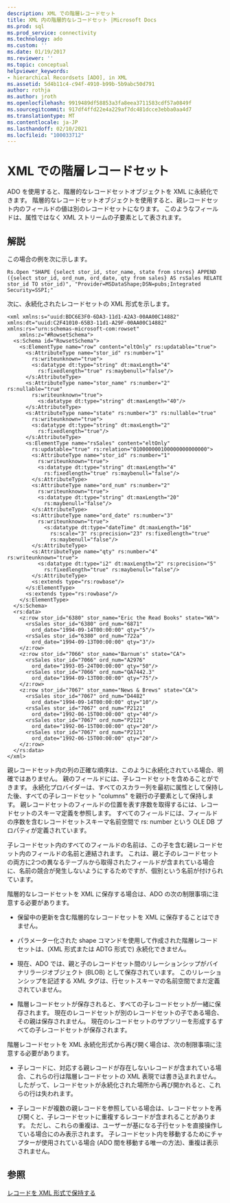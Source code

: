 ```yaml
---
description: XML での階層レコードセット
title: XML 内の階層的なレコードセット |Microsoft Docs
ms.prod: sql
ms.prod_service: connectivity
ms.technology: ado
ms.custom: ''
ms.date: 01/19/2017
ms.reviewer: ''
ms.topic: conceptual
helpviewer_keywords:
- hierarchical Recordsets [ADO], in XML
ms.assetid: 5d4b11c4-c94f-4910-b99b-5b9abc50d791
author: rothja
ms.author: jroth
ms.openlocfilehash: 9919489df58853a3fa8eea3711583cdf57a0849f
ms.sourcegitcommit: 917df4ffd22e4a229af7dc481dcce3ebba0aa4d7
ms.translationtype: MT
ms.contentlocale: ja-JP
ms.lasthandoff: 02/10/2021
ms.locfileid: "100033712"
---
```

# <a name="hierarchical-recordsets-in-xml"></a>XML での階層レコードセット
ADO を使用すると、階層的なレコードセットオブジェクトを XML に永続化できます。 階層的なレコードセットオブジェクトを使用すると、親レコードセット内のフィールドの値は別のレコードセットになります。 このようなフィールドは、属性ではなく XML ストリームの子要素として表されます。  
  
## <a name="remarks"></a>解説  
 この場合の例を次に示します。  
  
```  
Rs.Open "SHAPE {select stor_id, stor_name, state from stores} APPEND ({select stor_id, ord_num, ord_date, qty from sales} AS rsSales RELATE stor_id TO stor_id)", "Provider=MSDataShape;DSN=pubs;Integrated Security=SSPI;"  
```  
  
 次に、永続化されたレコードセットの XML 形式を示します。  
  
```  
<xml xmlns:s="uuid:BDC6E3F0-6DA3-11d1-A2A3-00AA00C14882"     xmlns:dt="uuid:C2F41010-65B3-11d1-A29F-00AA00C14882"     xmlns:rs="urn:schemas-microsoft-com:rowset"   
    xmlns:z="#RowsetSchema">   
  <s:Schema id="RowsetSchema">   
    <s:ElementType name="row" content="eltOnly" rs:updatable="true">   
      <s:AttributeType name="stor_id" rs:number="1"   
        rs:writeunknown="true">   
        <s:datatype dt:type="string" dt:maxLength="4"   
          rs:fixedlength="true" rs:maybenull="false"/>   
      </s:AttributeType>   
      <s:AttributeType name="stor_name" rs:number="2" rs:nullable="true"   
        rs:writeunknown="true">   
          <s:datatype dt:type="string" dt:maxLength="40"/>   
      </s:AttributeType>   
      <s:AttributeType name="state" rs:number="3" rs:nullable="true"   
        rs:writeunknown="true">   
        <s:datatype dt:type="string" dt:maxLength="2"   
          rs:fixedlength="true"/>   
      </s:AttributeType>   
      <s:ElementType name="rsSales" content="eltOnly"   
        rs:updatable="true" rs:relation="010000000100000000000000">   
        <s:AttributeType name="stor_id" rs:number="1"   
          rs:writeunknown="true">   
          <s:datatype dt:type="string" dt:maxLength="4"   
            rs:fixedlength="true" rs:maybenull="false"/>   
        </s:AttributeType>   
        <s:AttributeType name="ord_num" rs:number="2"   
          rs:writeunknown="true">   
          <s:datatype dt:type="string" dt:maxLength="20"   
            rs:maybenull="false"/>   
        </s:AttributeType>   
        <s:AttributeType name="ord_date" rs:number="3"   
          rs:writeunknown="true">   
            <s:datatype dt:type="dateTime" dt:maxLength="16"   
              rs:scale="3" rs:precision="23" rs:fixedlength="true"   
              rs:maybenull="false"/>   
        </s:AttributeType>   
        <s:AttributeType name="qty" rs:number="4" rs:writeunknown="true">   
          <s:datatype dt:type="i2" dt:maxLength="2" rs:precision="5"   
            rs:fixedlength="true" rs:maybenull="false"/>   
        </s:AttributeType>   
        <s:extends type="rs:rowbase"/>   
      </s:ElementType>   
      <s:extends type="rs:rowbase"/>   
    </s:ElementType>   
  </s:Schema>   
  <rs:data>   
    <z:row stor_id="6380" stor_name="Eric the Read Books" state="WA">   
      <rsSales stor_id="6380" ord_num="6871"   
        ord_date="1994-09-14T00:00:00" qty="5"/>   
      <rsSales stor_id="6380" ord_num="722a"   
        ord_date="1994-09-13T00:00:00" qty="3"/>   
    </z:row>   
    <z:row stor_id="7066" stor_name="Barnum's" state="CA">   
      <rsSales stor_id="7066" ord_num="A2976"   
        ord_date="1993-05-24T00:00:00" qty="50"/>   
      <rsSales stor_id="7066" ord_num="QA7442.3"   
        ord_date="1994-09-13T00:00:00" qty="75"/>   
    </z:row>   
    <z:row stor_id="7067" stor_name="News & Brews" state="CA">   
      <rsSales stor_id="7067" ord_num="D4482"   
        ord_date="1994-09-14T00:00:00" qty="10"/>   
      <rsSales stor_id="7067" ord_num="P2121"   
        ord_date="1992-06-15T00:00:00" qty="40"/>   
      <rsSales stor_id="7067" ord_num="P2121"   
        ord_date="1992-06-15T00:00:00" qty="20"/>   
      <rsSales stor_id="7067" ord_num="P2121"   
        ord_date="1992-06-15T00:00:00" qty="20"/>   
    </z:row>   
  </rs:data>   
</xml>   
```  
  
 親レコードセット内の列の正確な順序は、このように永続化されている場合、明確ではありません。 親のフィールドには、子レコードセットを含めることができます。 永続化プロバイダーは、すべてのスカラー列を最初に属性として保持した後、すべての子レコードセット "columns" を親行の子要素として保持します。 親レコードセットのフィールドの位置を表す序数を取得するには、レコードセットのスキーマ定義を参照します。 すべてのフィールドには、フィールドの序数を含むレコードセットスキーマ名前空間で rs: number という OLE DB プロパティが定義されています。  
  
 子レコードセット内のすべてのフィールドの名前は、この子を含む親レコードセット内のフィールドの名前と連結されます。 これは、親と子のレコードセットの両方に2つの異なるテーブルから取得されたフィールドが含まれている場合に、名前の競合が発生しないようにするためですが、個別という名前が付けられています。  
  
 階層的なレコードセットを XML に保存する場合は、ADO の次の制限事項に注意する必要があります。  
  
-   保留中の更新を含む階層的なレコードセットを XML に保存することはできません。  
  
-   パラメーター化された shape コマンドを使用して作成された階層レコードセットは、(XML 形式または ADTG 形式で) 永続化できません。  
  
-   現在、ADO では、親と子のレコードセット間のリレーションシップがバイナリラージオブジェクト (BLOB) として保存されています。 このリレーションシップを記述する XML タグは、行セットスキーマの名前空間でまだ定義されていません。  
  
-   階層レコードセットが保存されると、すべての子レコードセットが一緒に保存されます。 現在のレコードセットが別のレコードセットの子である場合、その親は保存されません。 現在のレコードセットのサブツリーを形成するすべての子レコードセットが保存されます。  
  
 階層レコードセットを XML 永続化形式から再び開く場合は、次の制限事項に注意する必要があります。  
  
-   子レコードに、対応する親レコードが存在しないレコードが含まれている場合、これらの行は階層レコードセットの XML 表現では書き込まれません。 したがって、レコードセットが永続化された場所から再び開かれると、これらの行は失われます。  
  
-   子レコードが複数の親レコードを参照している場合は、レコードセットを再び開くと、子レコードセットに重複するレコードが含まれることがあります。 ただし、これらの重複は、ユーザーが基になる子行セットを直接操作している場合にのみ表示されます。 子レコードセット内を移動するためにチャプターが使用されている場合 (ADO 間を移動する唯一の方法)、重複は表示されません。  
  
## <a name="see-also"></a>参照  
 [レコードを XML 形式で保持する](./persisting-records-in-xml-format.md)